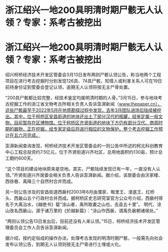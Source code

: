 # 浙江绍兴一地200具明清时期尸骸无人认领？专家：系考古被挖出

# 浙江绍兴一地200具明清时期尸骸无人认领？专家：系考古被挖出

绍兴柯桥经济技术开发区管委会3月13日发布两则尸骸认领公告，称当地两个工程项目在进行考古挖掘时分别发现126具、74具尸骸，知情人或利害关系人可在19日前持身份证到管委会登记认领，逾期无人认领将按无主尸骨处置。

“200具尸骸都比较完整，经技术鉴定均属明清时期的人骨。”3月15日，参与地块考古挖掘工作的浙江省文物考古所相关负责人告诉澎湃新闻（www.thepaper.cn），这些尸骸最早于2022年5月在地质勘探过程中发现，去年3月团队进场后陆续被挖出。其中，位于柯桥区安昌街道的地块还出土了部分汉代的瓶罐，经鉴定属一般文物，目前暂存在区博物馆。位于柯桥区齐贤街道的地块下方仍有部分汉代、商周时期的器物，正在挖掘，经专家定级后将进行相应的文物保护。整个考古挖掘工作预计在五六月完成。

澎湃新闻查询发现，柯桥经济技术开发区管委会的一则公告中所述的柯北科创教育中心工程总投资约7.5亿元，位于齐贤街道兴齐社区，总用地面积约130亩，预计总工期约600天。

“这个项目的建设地块原来是空地。其实，尸骸陆续发现已有一年，一直没有人认领。”齐贤街道兴齐居委会相关负责人告诉澎湃新闻。据介绍，该居委会由沃家楼、西徐巷、禹降三个自然村合并而成。

另一则公告涉及的安昌街道西扆村2003年6月由濮家、畈里王、溇底王、红桥头、西扆山五个行政村合并而成。据柯桥区史志研究室官方公众号介绍，西扆村得名于大禹治水，《越绝书》载“涂山者，禹所取妻之山也，去县五十里”。
明代，涂山改名西扆山，源于诸万里的《於越新篇》：“涂山作西扆，谓禹负扆朝诸侯处。”

“两则认领公告13日发出后，目前还没有人来认领。”15日，柯桥经济技术开发区管理委员会工作人员告诉澎湃新闻。

据介绍，按约定俗成的操作办法，处理考古发现的明清时期尸骸，一般需先向社会发布认领公告，到期无人认领则按无主尸骨进行土埋或火化。

